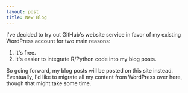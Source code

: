 ```yaml
---
layout: post
title: New Blog
---
```


I've decided to try out GitHub's website service in favor of my existing WordPress account for two main reasons:  
1. It's free.  
2. It's easier to integrate R/Python code into my blog posts.  

So going forward, my blog posts will be posted on this site instead. Eventually, I'd like to migrate all my content from WordPress over here, though that might take some time.
